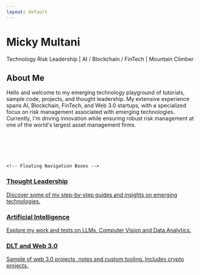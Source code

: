 ```yaml
---
layout: default
---
```


<!-- Floating Header -->
<div id="floating-header">
    <h1>Micky Multani</h1>
    <p>Technology Risk Leadership | AI / Blockchain / FinTech | Mountain Climber</p>
</div>

<!-- Dynamic Blurb -->
<div id="dynamic-blurb">
    <h2>About Me</h2>
    <p>
        Hello and welcome to my emerging technology playground of tutorials, sample code, projects, and thought leadership. My extensive experience spans AI, Blockchain, FinTech, and Web 3.0 startups, with a specialized focus on risk management associated with emerging technologies. Currently, I'm driving innovation while ensuring robust risk management at one of the world's largest asset management firms.<br>
         </p>
    <br>
    <p id="typewriter"></p><br><br>

    <!-- Floating Navigation Boxes -->
<div id="floating-nav">
    <a href="./blog" class="nav-box">
        <h3>Thought Leadership</h3>
        <p>Discover some of my step-by-step guides and insights on emerging technologies.</p>
    </a>
    <a href="./ai-projects/" class="nav-box">
        <h3>Artificial Intelligence</h3>
        <p>Explore my work and tests on LLMs, Computer Vision and Data Analytics.</p>
    </a>
    <a href="./blockchain-projects/" class="nav-box">
        <h3>DLT and Web 3.0</h3>
        <p>Sample of web 3.0 projects, notes and custom tooling. Includes crypto projects.</p>
    </a>
</div>
</div>

